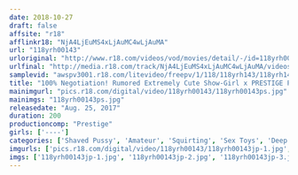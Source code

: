 ```yaml
---
date: 2018-10-27
draft: false
affsite: "r18"
afflinkr18: "NjA4LjEuMS4xLjAuMC4wLjAuMA"
url: "118yrh00143"
urloriginal: "http://www.r18.com/videos/vod/movies/detail/-/id=118yrh00143"
urlfinal: "http://media.r18.com/track/NjA4LjEuMS4xLjAuMC4wLjAuMA/videos/vod/movies/detail/-/id=118yrh00143"
samplevid: "awspv3001.r18.com/litevideo/freepv/1/118/118yrh143/118yrh143_dmb_w.mp4"
title: "100% Negotiation! Rumored Extremely Cute Show-Girl x PRESTIGE PREMIUM 05"
mainimgurl: "pics.r18.com/digital/video/118yrh00143/118yrh00143ps.jpg"
mainimgs: "118yrh00143ps.jpg"
releasedate: "Aug. 25, 2017"
duration: 200
productioncomp: "Prestige"
girls: ['----']
categories: ['Shaved Pussy', 'Amateur', 'Squirting', 'Sex Toys', 'Deep Throat', 'Hi-Def']
imgurls: ['pics.r18.com/digital/video/118yrh00143/118yrh00143jp-1.jpg', 'pics.r18.com/digital/video/118yrh00143/118yrh00143jp-2.jpg', 'pics.r18.com/digital/video/118yrh00143/118yrh00143jp-3.jpg', 'pics.r18.com/digital/video/118yrh00143/118yrh00143jp-4.jpg', 'pics.r18.com/digital/video/118yrh00143/118yrh00143jp-5.jpg', 'pics.r18.com/digital/video/118yrh00143/118yrh00143jp-6.jpg', 'pics.r18.com/digital/video/118yrh00143/118yrh00143jp-7.jpg', 'pics.r18.com/digital/video/118yrh00143/118yrh00143jp-8.jpg', 'pics.r18.com/digital/video/118yrh00143/118yrh00143jp-9.jpg', 'pics.r18.com/digital/video/118yrh00143/118yrh00143jp-10.jpg', 'pics.r18.com/digital/video/118yrh00143/118yrh00143jp-11.jpg', 'pics.r18.com/digital/video/118yrh00143/118yrh00143jp-12.jpg', 'pics.r18.com/digital/video/118yrh00143/118yrh00143jp-13.jpg', 'pics.r18.com/digital/video/118yrh00143/118yrh00143jp-14.jpg', 'pics.r18.com/digital/video/118yrh00143/118yrh00143jp-15.jpg', 'pics.r18.com/digital/video/118yrh00143/118yrh00143jp-16.jpg', 'pics.r18.com/digital/video/118yrh00143/118yrh00143jp-17.jpg', 'pics.r18.com/digital/video/118yrh00143/118yrh00143jp-18.jpg', 'pics.r18.com/digital/video/118yrh00143/118yrh00143jp-19.jpg', 'pics.r18.com/digital/video/118yrh00143/118yrh00143jp-20.jpg']
imgs: ['118yrh00143jp-1.jpg', '118yrh00143jp-2.jpg', '118yrh00143jp-3.jpg', '118yrh00143jp-4.jpg', '118yrh00143jp-5.jpg', '118yrh00143jp-6.jpg', '118yrh00143jp-7.jpg', '118yrh00143jp-8.jpg', '118yrh00143jp-9.jpg', '118yrh00143jp-10.jpg', '118yrh00143jp-11.jpg', '118yrh00143jp-12.jpg', '118yrh00143jp-13.jpg', '118yrh00143jp-14.jpg', '118yrh00143jp-15.jpg', '118yrh00143jp-16.jpg', '118yrh00143jp-17.jpg', '118yrh00143jp-18.jpg', '118yrh00143jp-19.jpg', '118yrh00143jp-20.jpg']
---
```


